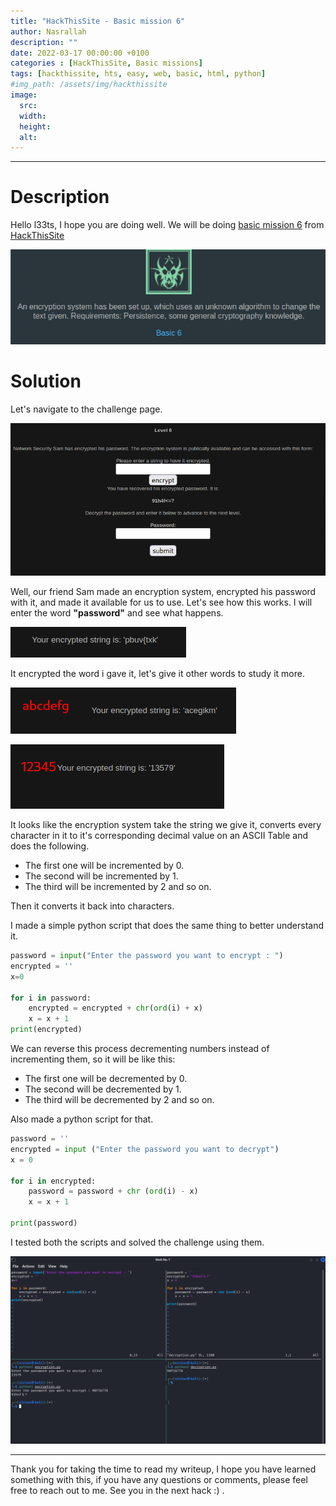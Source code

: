 ```yaml
---
title: "HackThisSite - Basic mission 6"
author: Nasrallah
description: ""
date: 2022-03-17 00:00:00 +0100
categories : [HackThisSite, Basic missions]
tags: [hackthissite, hts, easy, web, basic, html, python]
#img_path: /assets/img/hackthissite
image:
  src:
  width:
  height:
  alt:
---
```


---

# **Description**

Hello l33ts, I hope you are doing well. We will be doing [basic mission 6](https://www.hackthissite.org/missions/basic/6/) from [HackThisSite](https://www.hackthissite.org/)

![banner](/assets/img/hackthissite/basic/bm6/banner6.png)

# **Solution**

Let's navigate to the challenge page.

![level6](/assets/img/hackthissite/basic/bm6/level6.png)

Well, our friend Sam made an encryption system, encrypted his password with it, and made it available for us to use. Let's see how this works. I will enter the word **"password"** and see what happens.

![ep](/assets/img/hackthissite/basic/bm6/l6ep.png)

It encrypted the word i gave it, let's give it other words to study it more.

![abc](/assets/img/hackthissite/basic/bm6/l6abc.png)

![123](/assets/img/hackthissite/basic/bm6/l6123.png)

It looks like the encryption system take the string we give it, converts every character in it to it's corresponding decimal value on an ASCII Table and does the following.
 - The first one will be incremented by 0.
 - The second will be incremented by 1.
 - The third will be incremented by 2 and so on.

Then it converts it back into characters.

I made a simple python script that does the same thing to better understand it.

```python
password = input("Enter the password you want to encrypt : ")
encrypted = ''
x=0

for i in password:
    encrypted = encrypted + chr(ord(i) + x)
    x = x + 1
print(encrypted)
```

We can reverse this process decrementing numbers instead of incrementing them, so it will be like this:
 - The first one will be decremented by 0.
 - The second will be decremented by 1.
 - The third will be decremented by 2 and so on.

Also made a python script for that.

```python
password = ''
encrypted = input ("Enter the password you want to decrypt")
x = 0

for i in encrypted:
    password = password + chr (ord(i) - x)
    x = x + 1

print(password)
```

I tested both the scripts and solved the challenge using them.

![scripts](/assets/img/hackthissite/basic/bm6/l6scripts.png)

---

Thank you for taking the time to read my writeup, I hope you have learned something with this, if you have any questions or comments, please feel free to reach out to me. See you in the next hack :) .
